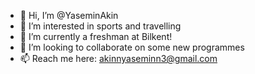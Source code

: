 - 👋 Hi, I’m @YaseminAkin
- 👀 I’m interested in sports and travelling
- 🌱 I’m currently a freshman at Bilkent!
- 💞️ I’m looking to collaborate on some new programmes
- 📫 Reach me here: akinnyaseminn3@gmail.com

<!---
YaseminAkin/YaseminAkin is a ✨ special ✨ repository because its `README.md` (this file) appears on your GitHub profile.
You can click the Preview link to take a look at your changes.
--->
